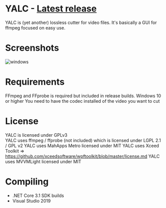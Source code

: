 # YALC - [Latest release](https://github.com/0x90d/YALC/releases)
YALC is (yet another) lossless cutter for video files. It's basically a GUI for ffmpeg focused on easy use.

# Screenshots
![windows](https://user-images.githubusercontent.com/46010672/71631809-9cc60000-2c02-11ea-849d-f590639e5aa8.jpg)

# Requirements
FFmpeg and FFprobe is required but included in release builds.
Windows 10 or higher
You need to have the codec installed of the video you want to cut

# License
YALC is licensed under GPLv3  
YALC uses ffmpeg / ffprobe (not included) which is licensed under LGPL 2.1 / GPL v2
YALC uses MahApps Metro licensed under MIT
YALC uses Xceed Toolkit => https://github.com/xceedsoftware/wpftoolkit/blob/master/license.md
YALC uses MVVMLight licensed under MIT


# Compiling
- .NET Core 3.1 SDK builds
- Visual Studio 2019
